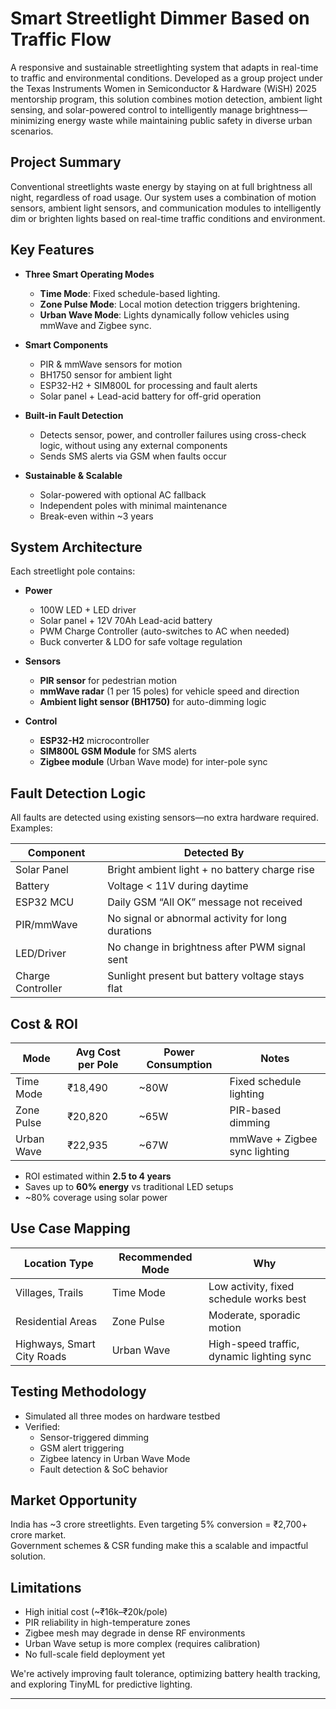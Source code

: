 # Smart Streetlight Dimmer Based on Traffic Flow

A responsive and sustainable streetlighting system that adapts in real-time to traffic and environmental conditions.
Developed as a group project under the Texas Instruments Women in Semiconductor & Hardware (WiSH) 2025 mentorship program, this solution combines motion detection, ambient light sensing, and solar-powered control to intelligently manage brightness—minimizing energy waste while maintaining public safety in diverse urban scenarios.

## Project Summary

Conventional streetlights waste energy by staying on at full brightness all night, regardless of road usage. Our system uses a combination of motion sensors, ambient light sensors, and communication modules to intelligently dim or brighten lights based on real-time traffic conditions and environment.

## Key Features

- **Three Smart Operating Modes**  
  - **Time Mode**: Fixed schedule-based lighting.  
  - **Zone Pulse Mode**: Local motion detection triggers brightening.  
  - **Urban Wave Mode**: Lights dynamically follow vehicles using mmWave and Zigbee sync.

- **Smart Components**
  - PIR & mmWave sensors for motion
  - BH1750 sensor for ambient light
  - ESP32-H2 + SIM800L for processing and fault alerts
  - Solar panel + Lead-acid battery for off-grid operation

- **Built-in Fault Detection**
  - Detects sensor, power, and controller failures using cross-check logic, without using any external components
  - Sends SMS alerts via GSM when faults occur

- **Sustainable & Scalable**
  - Solar-powered with optional AC fallback
  - Independent poles with minimal maintenance
  - Break-even within ~3 years

## System Architecture

Each streetlight pole contains:

- **Power**
  - 100W LED + LED driver
  - Solar panel + 12V 70Ah Lead-acid battery
  - PWM Charge Controller (auto-switches to AC when needed)
  - Buck converter & LDO for safe voltage regulation

- **Sensors**
  - **PIR sensor** for pedestrian motion
  - **mmWave radar** (1 per 15 poles) for vehicle speed and direction
  - **Ambient light sensor (BH1750)** for auto-dimming logic

- **Control**
  - **ESP32-H2** microcontroller
  - **SIM800L GSM Module** for SMS alerts
  - **Zigbee module** (Urban Wave mode) for inter-pole sync

## Fault Detection Logic

All faults are detected using existing sensors—no extra hardware required.  
Examples:

| Component         | Detected By                                                                 |
|-------------------|-----------------------------------------------------------------------------|
| Solar Panel       | Bright ambient light + no battery charge rise                               |
| Battery           | Voltage < 11V during daytime                                                |
| ESP32 MCU         | Daily GSM “All OK” message not received                                     |
| PIR/mmWave        | No signal or abnormal activity for long durations                           |
| LED/Driver        | No change in brightness after PWM signal sent                               |
| Charge Controller | Sunlight present but battery voltage stays flat                             |

## Cost & ROI

| Mode           | Avg Cost per Pole | Power Consumption | Notes                          |
|----------------|-------------------|--------------------|-------------------------------|
| Time Mode      | ₹18,490           | ~80W               | Fixed schedule lighting       |
| Zone Pulse     | ₹20,820           | ~65W               | PIR-based dimming             |
| Urban Wave     | ₹22,935           | ~67W               | mmWave + Zigbee sync lighting |

- ROI estimated within **2.5 to 4 years**
- Saves up to **60% energy** vs traditional LED setups
- ~80% coverage using solar power

## Use Case Mapping

| Location Type             | Recommended Mode | Why                                       |
|---------------------------|------------------|-------------------------------------------|
| Villages, Trails          | Time Mode        | Low activity, fixed schedule works best   |
| Residential Areas         | Zone Pulse       | Moderate, sporadic motion                 |
| Highways, Smart City Roads| Urban Wave       | High-speed traffic, dynamic lighting sync |

## Testing Methodology

- Simulated all three modes on hardware testbed
- Verified:
  - Sensor-triggered dimming
  - GSM alert triggering
  - Zigbee latency in Urban Wave Mode
  - Fault detection & SoC behavior

## Market Opportunity

India has ~3 crore streetlights. Even targeting 5% conversion = ₹2,700+ crore market.  
Government schemes & CSR funding make this a scalable and impactful solution.

## Limitations

- High initial cost (~₹16k–₹20k/pole)
- PIR reliability in high-temperature zones
- Zigbee mesh may degrade in dense RF environments
- Urban Wave setup is more complex (requires calibration)
- No full-scale field deployment yet

We're actively improving fault tolerance, optimizing battery health tracking, and exploring TinyML for predictive lighting.

---

